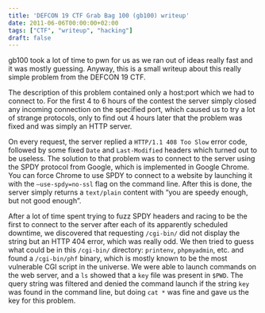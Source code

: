```yaml
---
title: 'DEFCON 19 CTF Grab Bag 100 (gb100) writeup'
date: 2011-06-06T00:00:00+02:00
tags: ["CTF", "writeup", "hacking"]
draft: false
---
```


gb100 took a lot of time to pwn for us as we ran out of ideas really fast and
it was mostly guessing. Anyway, this is a small writeup about this really
simple problem from the DEFCON 19 CTF.

The description of this problem contained only a host:port which we had to
connect to. For the first 4 to 6 hours of the contest the server simply closed
any incoming connection on the specified port, which caused us to try a lot of
strange protocols, only to find out 4 hours later that the problem was fixed
and was simply an HTTP server.

On every request, the server replied a `HTTP/1.1 408 Too Slow` error code,
followed by some fixed `Date` and `Last-Modified` headers which turned out to
be useless. The solution to that problem was to connect to the server using the
SPDY protocol from Google, which is implemented in Google Chrome. You can force
Chrome to use SPDY to connect to a website by launching it with the
`–use-spdy=no-ssl` flag on the command line. After this is done, the server
simply returns a `text/plain` content with “you are speedy enough, but not good
enough”.

After a lot of time spent trying to fuzz SPDY headers and racing to be the
first to connect to the server after each of its apparently scheduled downtime,
we discovered that requesting `/cgi-bin/` did not display the string but an
HTTP 404 error, which was really odd. We then tried to guess what could be in
this `/cgi-bin/` directory: `printenv`, `phpmyadmin`, etc. and found a
`/cgi-bin/phf` binary, which is mostly known to be the most vulnerable CGI
script in the universe. We were able to launch commands on the web server, and
a `ls` showed that a `key` file was present in `$PWD`. The query string was
filtered and denied the command launch if the string `key` was found in the
command line, but doing `cat *` was fine and gave us the key for this problem.
